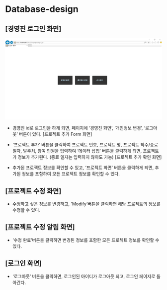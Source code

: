 # Database-design

## [경영진 로그인 화면]

![image](image/1.png)

- 경영진 id로 로그인을 하게 되면, 페이지에 ‘경영진 화면’, ‘개인정보 변경’, ‘로그아웃’ 버튼이 있다.
[프로젝트 추가 Form 화면]

- ‘프로젝트 추가’ 버튼을 클릭하여 프로젝트 번호, 프로젝트 명, 프로젝트 착수/종료 일자, 발주처, 참여 인원을 입력하여 ‘데이터 삽입’ 버튼을 클릭하게 되면, 프로젝트가 정보가 추가된다. (종료 일자는 입력하지 않아도 가능)
[프로젝트 추가 확인 화면]

- 추가된 프로젝트 정보를 확인할 수 있고, ‘프로젝트 화면’ 버튼을 클릭하게 되면, 추가된 정보를 포함하여 모든 프로젝트 정보를 확인할 수 있다.

## [프로젝트 수정 화면]

- 수정하고 싶은 정보를 변경하고, 'Modify‘버튼을 클릭하면 해당 프로젝트의  정보를 수정할 수 있다.  


## [프로젝트 수정 알림 화면]

- ‘수정 완료’버튼을 클릭하면 변경된 정보를 포함한 모든 프로젝트 정보를 확인할 수 있다.  

## [로그인 화면]

- ‘로그아웃’ 버튼을 클릭하면, 로그인된 아이디가 로그아웃 되고, 로그인 페이지로 돌아간다.  
